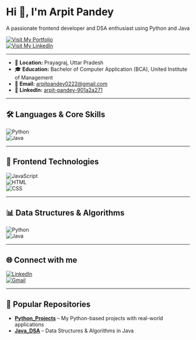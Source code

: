 # Hi 👋, I'm Arpit Pandey  

A passionate frontend developer and DSA enthusiast using Python and Java  

[![Visit My Portfolio](https://img.shields.io/badge/-Portfolio-4CAF50?style=for-the-badge&logo=google-chrome&logoColor=white)](https://arpit0111.github.io/My_Portfolio/)  
[![Visit My LinkedIn](https://img.shields.io/badge/-LinkedIn_Profile-0A66C2?style=for-the-badge&logo=linkedin&logoColor=white)](https://www.linkedin.com/in/arpit-pandey-901a2a271)

---

- 📍 **Location:** Prayagraj, Uttar Pradesh  
- 🎓 **Education:** Bachelor of Computer Application (BCA), United Institute of Management  
- 📧 **Email:** arpitpandey0222@gmail.com  
- 🔗 **LinkedIn:** [arpit-pandey-901a2a271](https://www.linkedin.com/in/arpit-pandey-901a2a271)  

---

## 🛠 Languages & Core Skills  
![Python](https://img.shields.io/badge/-Python-3776AB?style=flat&logo=python&logoColor=white)  
![Java](https://img.shields.io/badge/-Java-007396?style=flat&logo=java&logoColor=white)  

---

## 🎨 Frontend Technologies  
![JavaScript](https://img.shields.io/badge/-JavaScript-F7DF1E?style=flat&logo=javascript&logoColor=black)  
![HTML](https://img.shields.io/badge/-HTML5-E34F26?style=flat&logo=html5&logoColor=white)  
![CSS](https://img.shields.io/badge/-CSS3-1572B6?style=flat&logo=css3&logoColor=white)  

---

## 📊 Data Structures & Algorithms  
![Python](https://img.shields.io/badge/-Python-3776AB?style=flat&logo=python&logoColor=white)  
![Java](https://img.shields.io/badge/-Java-007396?style=flat&logo=java&logoColor=white)  

---

## 🌐 Connect with me  
[![LinkedIn](https://img.shields.io/badge/-LinkedIn-0A66C2?style=flat&logo=linkedin&logoColor=white)](https://www.linkedin.com/in/arpit-pandey-901a2a271)  
[![Gmail](https://img.shields.io/badge/-Gmail-D14836?style=flat&logo=gmail&logoColor=white)](mailto:arpitpandey0222@gmail.com)  

---

## 📌 Popular Repositories  
- [**Python_Projects**](#) – My Python-based projects with real-world applications  
- [**Java_DSA**](#) – Data Structures & Algorithms in Java  
